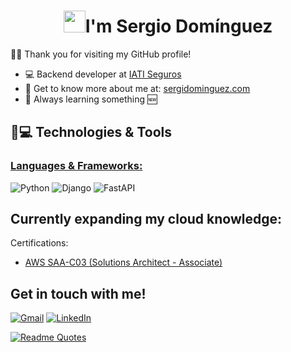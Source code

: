 <h1 align="center"><img src="https://media.giphy.com/media/hvRJCLFzcasrR4ia7z/giphy.gif" width="35">I'm Sergio Domínguez</h1>

🙋‍♂️ Thank you for visiting my GitHub profile! 

- 💻 Backend developer at [IATI Seguros](https://iatiseguros.com)
- 📌 Get to know more about me at: [sergidominguez.com](https://sergidominguez.com)
- 🔭 Always learning something 🆕

## 🚀💻 Technologies & Tools

### <u> Languages & Frameworks: </u>

![Python](https://img.shields.io/badge/Python-FFD43B?style=for-the-badge&logo=python&logoColor=blue)
![Django](https://img.shields.io/badge/django-%23092E20.svg?style=for-the-badge&logo=django&logoColor=white)
![FastAPI](https://img.shields.io/badge/FastAPI-005571?style=for-the-badge&logo=fastapi)

## Currently expanding my cloud knowledge:
Certifications:
- [AWS SAA-C03 (Solutions Architect - Associate)](https://cp.certmetrics.com/amazon/en/public/verify/credential/0ff3b7e20fb348ecabb4974ab75d995c)

## Get in touch with me!

<a href="mailto:sergidominguezrivas@gmail.com"><img img src="https://img.shields.io/badge/Gmail-D14836?style=for-the-badge&logo=gmail&logoColor=white" alt="Gmail"/></a> 
<a href="https://www.linkedin.com/in/sergio-dominguez-rivas/"><img src="https://img.shields.io/badge/linkedin-%230077B5.svg?style=for-the-badge&logo=linkedin&logoColor=white" alt="LinkedIn"/></a>

[![Readme Quotes](https://quotes-github-readme.vercel.app/api?type=horizontal&theme=algolia)](https://github.com/piyushsuthar/github-readme-quotes)
